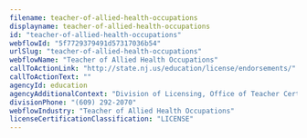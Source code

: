 ```yaml
---
filename: teacher-of-allied-health-occupations
displayname: teacher-of-allied-health-occupations
id: "teacher-of-allied-health-occupations"
webflowId: "5f7729379491d57317036b54"
urlSlug: "teacher-of-allied-health-occupations"
webflowName: "Teacher of Allied Health Occupations"
callToActionLink: "http://state.nj.us/education/license/endorsements/"
callToActionText: ""
agencyId: education
agencyAdditionalContext: "Division of Licensing, Office of Teacher Certification and Academic Credentials"
divisionPhone: "(609) 292-2070"
webflowIndustry: "Teacher of Allied Health Occupations"
licenseCertificationClassification: "LICENSE"
---
```

